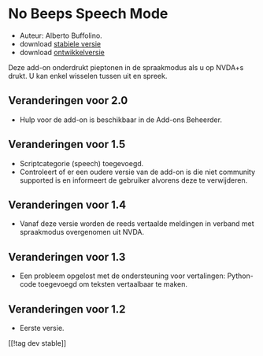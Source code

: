 # No Beeps Speech Mode #
*	 Auteur: Alberto Buffolino.
*	 download [stabiele versie][1]
*	 download [ontwikkelversie][2]

Deze add-on onderdrukt pieptonen in de spraakmodus als u op NVDA+s drukt. U
kan enkel wisselen tussen uit en spreek.

## Veranderingen voor 2.0 ##
*	 Hulp voor de add-on is beschikbaar in de Add-ons Beheerder.

## Veranderingen voor 1.5 ##
*	 Scriptcategorie (speech) toegevoegd.
*	 Controleert of er een oudere versie van de add-on is die niet community
   supported is en informeert de gebruiker alvorens deze te verwijderen.

## Veranderingen voor 1.4 ##
*	 Vanaf deze versie worden de reeds vertaalde meldingen in verband met
   spraakmodus overgenomen uit NVDA.

## Veranderingen voor 1.3 ##
*	 Een probleem opgelost met de ondersteuning voor vertalingen: Python-code
   toegevoegd om teksten vertaalbaar te maken.

## Veranderingen voor 1.2 ##
*	 Eerste versie.

[[!tag dev stable]]

[1]: https://www.nvaccess.org/addonStore/legacy?file=noBeepsSpeechMode

[2]: https://www.nvaccess.org/addonStore/legacy?file=noBeepsSpeechMode-dev
